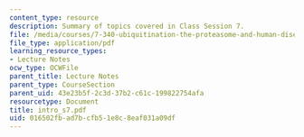 ```yaml
---
content_type: resource
description: Summary of topics covered in Class Session 7.
file: /media/courses/7-340-ubiquitination-the-proteasome-and-human-disease-fall-2004/016502fbad7bcfb51e8c8eaf031a09df_intro_s7.pdf
file_type: application/pdf
learning_resource_types:
- Lecture Notes
ocw_type: OCWFile
parent_title: Lecture Notes
parent_type: CourseSection
parent_uid: 43e23b5f-2c3d-37b2-c61c-199822754afa
resourcetype: Document
title: intro_s7.pdf
uid: 016502fb-ad7b-cfb5-1e8c-8eaf031a09df
---
```

